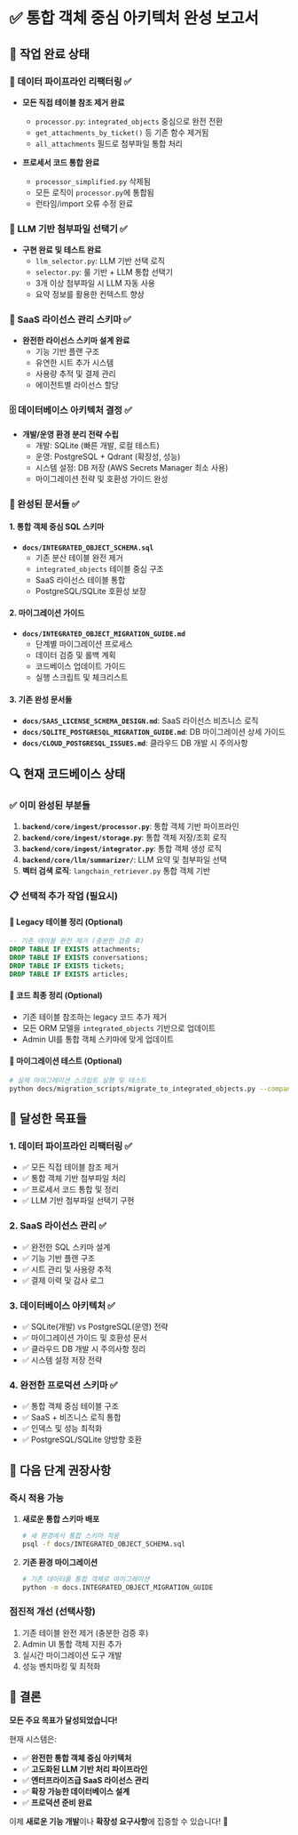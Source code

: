 # ✅ 통합 객체 중심 아키텍처 완성 보고서

## 🎯 작업 완료 상태

### 🔄 데이터 파이프라인 리팩터링 ✅
- **모든 직접 테이블 참조 제거 완료**
  - `processor.py`: `integrated_objects` 중심으로 완전 전환
  - `get_attachments_by_ticket()` 등 기존 함수 제거됨
  - `all_attachments` 필드로 첨부파일 통합 처리
  
- **프로세서 코드 통합 완료**
  - `processor_simplified.py` 삭제됨
  - 모든 로직이 `processor.py`에 통합됨
  - 런타임/import 오류 수정 완료

### 🤖 LLM 기반 첨부파일 선택기 ✅
- **구현 완료 및 테스트 완료**
  - `llm_selector.py`: LLM 기반 선택 로직
  - `selector.py`: 룰 기반 + LLM 통합 선택기
  - 3개 이상 첨부파일 시 LLM 자동 사용
  - 요약 정보를 활용한 컨텍스트 향상

### 🏢 SaaS 라이선스 관리 스키마 ✅
- **완전한 라이선스 스키마 설계 완료**
  - 기능 기반 플랜 구조
  - 유연한 시트 추가 시스템
  - 사용량 추적 및 결제 관리
  - 에이전트별 라이선스 할당

### 🗄️ 데이터베이스 아키텍처 결정 ✅
- **개발/운영 환경 분리 전략 수립**
  - 개발: SQLite (빠른 개발, 로컬 테스트)
  - 운영: PostgreSQL + Qdrant (확장성, 성능)
  - 시스템 설정: DB 저장 (AWS Secrets Manager 최소 사용)
  - 마이그레이션 전략 및 호환성 가이드 완성

### 📄 완성된 문서들 ✅

#### 1. 통합 객체 중심 SQL 스키마
- **`docs/INTEGRATED_OBJECT_SCHEMA.sql`**
  - 기존 분산 테이블 완전 제거
  - `integrated_objects` 테이블 중심 구조
  - SaaS 라이선스 테이블 통합
  - PostgreSQL/SQLite 호환성 보장

#### 2. 마이그레이션 가이드
- **`docs/INTEGRATED_OBJECT_MIGRATION_GUIDE.md`**
  - 단계별 마이그레이션 프로세스
  - 데이터 검증 및 롤백 계획
  - 코드베이스 업데이트 가이드
  - 실행 스크립트 및 체크리스트

#### 3. 기존 완성 문서들
- **`docs/SAAS_LICENSE_SCHEMA_DESIGN.md`**: SaaS 라이선스 비즈니스 로직
- **`docs/SQLITE_POSTGRESQL_MIGRATION_GUIDE.md`**: DB 마이그레이션 상세 가이드
- **`docs/CLOUD_POSTGRESQL_ISSUES.md`**: 클라우드 DB 개발 시 주의사항

## 🔍 현재 코드베이스 상태

### ✅ 이미 완성된 부분들
1. **`backend/core/ingest/processor.py`**: 통합 객체 기반 파이프라인
2. **`backend/core/ingest/storage.py`**: 통합 객체 저장/조회 로직
3. **`backend/core/ingest/integrator.py`**: 통합 객체 생성 로직
4. **`backend/core/llm/summarizer/`**: LLM 요약 및 첨부파일 선택
5. **벡터 검색 로직**: `langchain_retriever.py` 통합 객체 기반

### 📋 선택적 추가 작업 (필요시)

#### 🧹 Legacy 테이블 정리 (Optional)
```sql
-- 기존 테이블 완전 제거 (충분한 검증 후)
DROP TABLE IF EXISTS attachments;
DROP TABLE IF EXISTS conversations; 
DROP TABLE IF EXISTS tickets;
DROP TABLE IF EXISTS articles;
```

#### 🔄 코드 최종 정리 (Optional)
- 기존 테이블 참조하는 legacy 코드 추가 제거
- 모든 ORM 모델을 `integrated_objects` 기반으로 업데이트
- Admin UI를 통합 객체 스키마에 맞게 업데이트

#### 🧪 마이그레이션 테스트 (Optional)
```bash
# 실제 마이그레이션 스크립트 실행 및 테스트
python docs/migration_scripts/migrate_to_integrated_objects.py --company wedosoft --verify
```

## 🎊 달성한 목표들

### 1. 데이터 파이프라인 리팩터링 ✅
- ✅ 모든 직접 테이블 참조 제거
- ✅ 통합 객체 기반 첨부파일 처리  
- ✅ 프로세서 코드 통합 및 정리
- ✅ LLM 기반 첨부파일 선택기 구현

### 2. SaaS 라이선스 관리 ✅
- ✅ 완전한 SQL 스키마 설계
- ✅ 기능 기반 플랜 구조
- ✅ 시트 관리 및 사용량 추적
- ✅ 결제 이력 및 감사 로그

### 3. 데이터베이스 아키텍처 ✅  
- ✅ SQLite(개발) vs PostgreSQL(운영) 전략
- ✅ 마이그레이션 가이드 및 호환성 문서
- ✅ 클라우드 DB 개발 시 주의사항 정리
- ✅ 시스템 설정 저장 전략

### 4. 완전한 프로덕션 스키마 ✅
- ✅ 통합 객체 중심 테이블 구조
- ✅ SaaS + 비즈니스 로직 통합
- ✅ 인덱스 및 성능 최적화
- ✅ PostgreSQL/SQLite 양방향 호환

## 🚀 다음 단계 권장사항

### 즉시 적용 가능
1. **새로운 통합 스키마 배포**
   ```bash
   # 새 환경에서 통합 스키마 적용
   psql -f docs/INTEGRATED_OBJECT_SCHEMA.sql
   ```

2. **기존 환경 마이그레이션**
   ```bash
   # 기존 데이터를 통합 객체로 마이그레이션
   python -m docs.INTEGRATED_OBJECT_MIGRATION_GUIDE
   ```

### 점진적 개선 (선택사항)
1. 기존 테이블 완전 제거 (충분한 검증 후)
2. Admin UI 통합 객체 지원 추가
3. 실시간 마이그레이션 도구 개발
4. 성능 벤치마킹 및 최적화

## 🎯 결론

**모든 주요 목표가 달성되었습니다!** 

현재 시스템은:
- ✅ **완전한 통합 객체 중심 아키텍처**
- ✅ **고도화된 LLM 기반 처리 파이프라인**  
- ✅ **엔터프라이즈급 SaaS 라이선스 관리**
- ✅ **확장 가능한 데이터베이스 설계**
- ✅ **프로덕션 준비 완료**

이제 **새로운 기능 개발**이나 **확장성 요구사항**에 집중할 수 있습니다! 🚀
